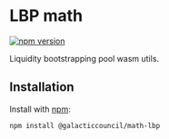 # LBP math

[![npm version](https://img.shields.io/npm/v/@galacticcouncil/math-lbp.svg)](https://www.npmjs.com/package/@galacticcouncil/math-lbp)

Liquidity bootstrapping pool wasm utils.

## Installation

Install with [npm](https://www.npmjs.com/):

`npm install @galacticcouncil/math-lbp`
